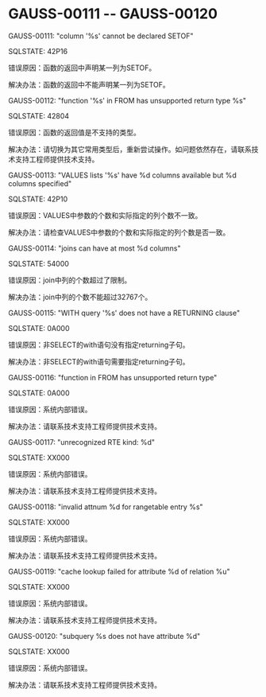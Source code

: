 # GAUSS-00111 -- GAUSS-00120

GAUSS-00111: "column '%s' cannot be declared SETOF"

SQLSTATE: 42P16

错误原因：函数的返回中声明某一列为SETOF。

解决办法：函数的返回中不能声明某一列为SETOF。

GAUSS-00112: "function '%s' in FROM has unsupported return type %s"

SQLSTATE: 42804

错误原因：函数的返回值是不支持的类型。

解决办法：请切换为其它常用类型后，重新尝试操作。如问题依然存在，请联系技术支持工程师提供技术支持。

GAUSS-00113: "VALUES lists '%s' have %d columns available but %d columns specified"

SQLSTATE: 42P10

错误原因：VALUES中参数的个数和实际指定的列个数不一致。

解决办法：请检查VALUES中参数的个数和实际指定的列个数是否一致。

GAUSS-00114: "joins can have at most %d columns"

SQLSTATE: 54000

错误原因：join中列的个数超过了限制。

解决办法：join中列的个数不能超过32767个。

GAUSS-00115: "WITH query '%s' does not have a RETURNING clause"

SQLSTATE: 0A000

错误原因：非SELECT的with语句没有指定returning子句。

解决办法：非SELECT的with语句需要指定returning子句。

GAUSS-00116: "function in FROM has unsupported return type"

SQLSTATE: 0A000

错误原因：系统内部错误。

解决办法：请联系技术支持工程师提供技术支持。

GAUSS-00117: "unrecognized RTE kind: %d"

SQLSTATE: XX000

错误原因：系统内部错误。

解决办法：请联系技术支持工程师提供技术支持。

GAUSS-00118: "invalid attnum %d for rangetable entry %s"

SQLSTATE: XX000

错误原因：系统内部错误。

解决办法：请联系技术支持工程师提供技术支持。

GAUSS-00119: "cache lookup failed for attribute %d of relation %u"

SQLSTATE: XX000

错误原因：系统内部错误。

解决办法：请联系技术支持工程师提供技术支持。

GAUSS-00120: "subquery %s does not have attribute %d"

SQLSTATE: XX000

错误原因：系统内部错误。

解决办法：请联系技术支持工程师提供技术支持。

